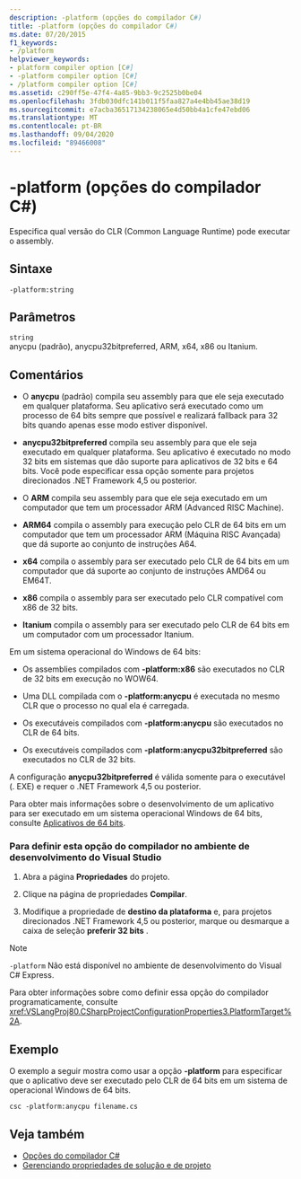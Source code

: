 ```yaml
---
description: -platform (opções do compilador C#)
title: -platform (opções do compilador C#)
ms.date: 07/20/2015
f1_keywords:
- /platform
helpviewer_keywords:
- platform compiler option [C#]
- -platform compiler option [C#]
- /platform compiler option [C#]
ms.assetid: c290ff5e-47f4-4a85-9bb3-9c2525b0be04
ms.openlocfilehash: 3fdb030dfc141b011f5faa827a4e4bb45ae38d19
ms.sourcegitcommit: e7acba36517134238065e4d50bb4a1cfe47ebd06
ms.translationtype: MT
ms.contentlocale: pt-BR
ms.lasthandoff: 09/04/2020
ms.locfileid: "89466008"
---
```

# <a name="-platform-c-compiler-options"></a>-platform (opções do compilador C#)

Especifica qual versão do CLR (Common Language Runtime) pode executar o assembly.

## <a name="syntax"></a>Sintaxe

```console
-platform:string
```

## <a name="parameters"></a>Parâmetros

`string` \
anycpu (padrão), anycpu32bitpreferred, ARM, x64, x86 ou Itanium.

## <a name="remarks"></a>Comentários

- O **anycpu** (padrão) compila seu assembly para que ele seja executado em qualquer plataforma. Seu aplicativo será executado como um processo de 64 bits sempre que possível e realizará fallback para 32 bits quando apenas esse modo estiver disponível.

- **anycpu32bitpreferred** compila seu assembly para que ele seja executado em qualquer plataforma. Seu aplicativo é executado no modo 32 bits em sistemas que dão suporte para aplicativos de 32 bits e 64 bits. Você pode especificar essa opção somente para projetos direcionados .NET Framework 4,5 ou posterior.

- O **ARM** compila seu assembly para que ele seja executado em um computador que tem um processador ARM (Advanced RISC Machine).

- **ARM64** compila o assembly para execução pelo CLR de 64 bits em um computador que tem um processador ARM (Máquina RISC Avançada) que dá suporte ao conjunto de instruções A64.

- **x64** compila o assembly para ser executado pelo CLR de 64 bits em um computador que dá suporte ao conjunto de instruções AMD64 ou EM64T.

- **x86** compila o assembly para ser executado pelo CLR compatível com x86 de 32 bits.

- **Itanium** compila o assembly para ser executado pelo CLR de 64 bits em um computador com um processador Itanium.

Em um sistema operacional do Windows de 64 bits:

- Os assemblies compilados com **-platform:x86** são executados no CLR de 32 bits em execução no WOW64.

- Uma DLL compilada com o **-platform:anycpu** é executada no mesmo CLR que o processo no qual ela é carregada.

- Os executáveis compilados com **-platform:anycpu** são executados no CLR de 64 bits.

- Os executáveis compilados com **-platform:anycpu32bitpreferred** são executados no CLR de 32 bits.

A configuração **anycpu32bitpreferred** é válida somente para o executável (. EXE) e requer o .NET Framework 4,5 ou posterior.

Para obter mais informações sobre o desenvolvimento de um aplicativo para ser executado em um sistema operacional Windows de 64 bits, consulte [Aplicativos de 64 bits](../../../framework/64-bit-apps.md).

### <a name="to-set-this-compiler-option-in-the-visual-studio-development-environment"></a>Para definir esta opção do compilador no ambiente de desenvolvimento do Visual Studio

1. Abra a página **Propriedades** do projeto.

2. Clique na página de propriedades **Compilar**.

3. Modifique a propriedade de **destino da plataforma** e, para projetos direcionados .NET Framework 4,5 ou posterior, marque ou desmarque a caixa de seleção **preferir 32 bits** .

> [!NOTE]
> `-platform` Não está disponível no ambiente de desenvolvimento do Visual C# Express.

Para obter informações sobre como definir essa opção do compilador programaticamente, consulte <xref:VSLangProj80.CSharpProjectConfigurationProperties3.PlatformTarget%2A>.

## <a name="example"></a>Exemplo

O exemplo a seguir mostra como usar a opção **-platform** para especificar que o aplicativo deve ser executado pelo CLR de 64 bits em um sistema de operacional Windows de 64 bits.

```console
csc -platform:anycpu filename.cs
```

## <a name="see-also"></a>Veja também

- [Opções do compilador C#](index.md)
- [Gerenciando propriedades de solução e de projeto](/visualstudio/ide/managing-project-and-solution-properties)
